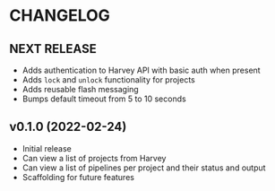 # CHANGELOG

## NEXT RELEASE

- Adds authentication to Harvey API with basic auth when present
- Adds `lock` and `unlock` functionality for projects
- Adds reusable flash messaging
- Bumps default timeout from 5 to 10 seconds

## v0.1.0 (2022-02-24)

- Initial release
- Can view a list of projects from Harvey
- Can view a list of pipelines per project and their status and output
- Scaffolding for future features

